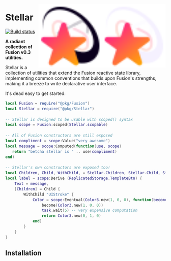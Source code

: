 <img
	align="right"
	src="./gh-assets/logo-dark.svg#gh-dark-mode-only"
	alt="Stellar"
	width="200">
<img
	align="right"
	src="./gh-assets/logo-light.svg#gh-light-mode-only"
	alt="Stellar"
	width="200">

# Stellar

[![Build status](https://github.com/znotfireman/Stellar/workflows/CI/badge.svg)](https://znotfireman/Stellar/actions)

**A radiant collection of Fusion v0.3 utilities.**

Stellar is a collection of utilities that extend the Fusion reactive state
library, implementing common conventions that builds upon Fusion's strengths,
making it a breeze to write declarative user interface.

It's dead easy to get started:

```lua
local Fusion = require("@pkg/Fusion")
local Stellar = require("@pkg/Stellar")

-- Stellar is designed to be usable with scoped() syntax
local scope = Fusion:scoped(Stellar.scopable)

-- All of Fusion constructors are still exposed
local compliment = scope:Value("very awesome")
local message = scope:Computed(function(use, scope)
   return "betcha stellar is " .. use(compliment)
end)

-- Stellar's own constructors are exposed too!
local Children, Child, WithChild, = Stellar.Children, Stellar.Child, Stellar.WithChild
local label = scope:Derive (ReplicatedStorage.TemplateBtn) {
    Text = message,
    [Children] = Child {
        WithChild "UIStroke" {
            Color = scope:Eventual(Color3.new(1, 0, 0), function(become, use, scope)
                become(Color3.new(1, 0, 0))
                task.wait(5) -- very expensive computation
                return Color3.new(0, 1, 0)
            end)
        }
    }
}
```

## Installation
